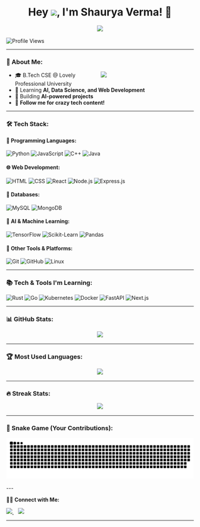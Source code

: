 <h1 align="center">Hey <img src="https://media.giphy.com/media/hvRJCLFzcasrR4ia7z/giphy.gif" width="30px">, I'm Shaurya Verma! 🚀</h1>

<p align="center">
  
</p>

<p align="center">
  <img src="https://readme-typing-svg.herokuapp.com?font=Fira+Code&duration=3000&pause=1000&color=00FF00&center=true&vCenter=true&width=435&lines=Full-Stack+Dev+%7C+AI+%7C+Data+Science;Building+Cool+Projects!;Follow+for+Tech+%26+Coding+Stuff!">
</p>

![Profile Views](https://komarev.com/ghpvc/?username=shauryaverma03&color=green)

---

### 🚀 About Me:
<img align="right" width="250" src="https://media.giphy.com/media/qgQUggAC3Pfv687qPC/giphy.gif">
  
- 🎓 B.Tech CSE @ Lovely Professional University  
- 🌱 Learning **AI, Data Science, and Web Development**  
- 🚀 Building **AI-powered projects**  
- 📢 **Follow me for crazy tech content!**  

---

### 🛠 Tech Stack:
#### **🚀 Programming Languages:**  
![Python](https://img.shields.io/badge/Python-3776AB?style=for-the-badge&logo=python&logoColor=white)
![JavaScript](https://img.shields.io/badge/JavaScript-F7DF1E?style=for-the-badge&logo=javascript&logoColor=black)
![C++](https://img.shields.io/badge/C++-00599C?style=for-the-badge&logo=cplusplus&logoColor=white)
![Java](https://img.shields.io/badge/Java-007396?style=for-the-badge&logo=java&logoColor=white)

#### **🌐 Web Development:**  
![HTML](https://img.shields.io/badge/HTML5-E34F26?style=for-the-badge&logo=html5&logoColor=white)
![CSS](https://img.shields.io/badge/CSS3-1572B6?style=for-the-badge&logo=css3&logoColor=white)
![React](https://img.shields.io/badge/React-61DAFB?style=for-the-badge&logo=react&logoColor=black)
![Node.js](https://img.shields.io/badge/Node.js-339933?style=for-the-badge&logo=node.js&logoColor=white)
![Express.js](https://img.shields.io/badge/Express.js-000000?style=for-the-badge&logo=express&logoColor=white)

#### **💾 Databases:**  
![MySQL](https://img.shields.io/badge/MySQL-4479A1?style=for-the-badge&logo=mysql&logoColor=white)
![MongoDB](https://img.shields.io/badge/MongoDB-4EA94B?style=for-the-badge&logo=mongodb&logoColor=white)

#### **🤖 AI & Machine Learning:**  
![TensorFlow](https://img.shields.io/badge/TensorFlow-FF6F00?style=for-the-badge&logo=tensorflow&logoColor=white)
![Scikit-Learn](https://img.shields.io/badge/Scikit--Learn-F7931E?style=for-the-badge&logo=scikit-learn&logoColor=white)
![Pandas](https://img.shields.io/badge/Pandas-150458?style=for-the-badge&logo=pandas&logoColor=white)

#### **🔧 Other Tools & Platforms:**  
![Git](https://img.shields.io/badge/Git-F05032?style=for-the-badge&logo=git&logoColor=white)
![GitHub](https://img.shields.io/badge/GitHub-181717?style=for-the-badge&logo=github&logoColor=white)
![Linux](https://img.shields.io/badge/Linux-FCC624?style=for-the-badge&logo=linux&logoColor=black)

---

### 📚 Tech & Tools I'm Learning:
![Rust](https://img.shields.io/badge/Rust-000000?style=for-the-badge&logo=rust&logoColor=white)
![Go](https://img.shields.io/badge/Go-00ADD8?style=for-the-badge&logo=go&logoColor=white)
![Kubernetes](https://img.shields.io/badge/Kubernetes-326CE5?style=for-the-badge&logo=kubernetes&logoColor=white)
![Docker](https://img.shields.io/badge/Docker-2496ED?style=for-the-badge&logo=docker&logoColor=white)
![FastAPI](https://img.shields.io/badge/FastAPI-009688?style=for-the-badge&logo=fastapi&logoColor=white)
![Next.js](https://img.shields.io/badge/Next.js-000000?style=for-the-badge&logo=next.js&logoColor=white)

---

### 📊 GitHub Stats:
<p align="center">
  <img src="https://github-readme-stats.vercel.app/api?username=shauryaverma03&show_icons=true&theme=radical">
</p>

---

### 🏆 Most Used Languages:
<p align="center">
  <img src="https://github-readme-stats.vercel.app/api/top-langs/?username=shauryaverma03&langs_count=8&layout=compact&theme=radical">
</p>

---

### 🔥 Streak Stats:
<p align="center">
  <img src="https://github-readme-streak-stats.herokuapp.com/?user=shauryaverma03&theme=dark">
</p>

---

### 🐍 Snake Game (Your Contributions):

<p align="center">
  <img src="https://github.com/shauryaverma03/shauryaverma03/blob/output/github-snake-dark.svg">
</p>
---

👨‍💻 **Connect with Me:**  

<p align="left">
  <a href="https://www.linkedin.com/in/shaurya47/">
    <img src="https://cdn-icons-png.flaticon.com/512/174/174857.png" width="40px">
  </a>
  &nbsp;&nbsp;
  <a href="https://www.instagram.com/shaurya_verma03/">
    <img src="https://upload.wikimedia.org/wikipedia/commons/a/a5/Instagram_icon.png" width="40px">
  </a>
</p>

---


